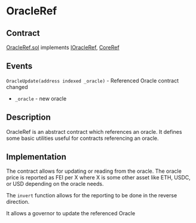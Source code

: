 # OracleRef

## Contract

[OracleRef.sol](https://github.com/fei-protocol/fei-protocol-core/blob/master/contracts/refs/OracleRef.sol) implements [IOracleRef](https://github.com/fei-protocol/fei-protocol-core/wiki/IOracleRef), [CoreRef](https://github.com/fei-protocol/fei-protocol-core/wiki/CoreRef)

## Events

`OracleUpdate(address indexed _oracle)` - Referenced Oracle contract changed

* `_oracle` - new oracle

## Description

OracleRef is an abstract contract which references an oracle. It defines some basic utilities useful for contracts referencing an oracle.

## Implementation

The contract allows for updating or reading from the oracle. The oracle price is reported as FEI per X where X is some other asset like ETH, USDC, or USD depending on the oracle needs.

The `invert` function allows for the reporting to be done in the reverse direction.

It allows a governor to update the referenced Oracle

